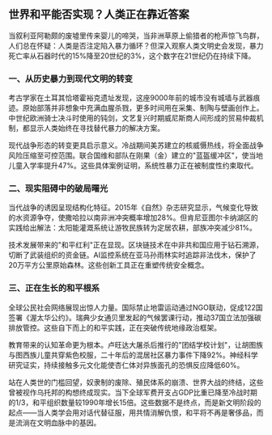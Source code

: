 ## 世界和平能否实现？人类正在靠近答案
 
 当叙利亚阿勒颇的废墟里传来婴儿的啼哭，当非洲草原上偷猎者的枪声惊飞鸟群，人们总在怀疑：人类是否注定陷入暴力循环？但深入观察人类文明史会发现，暴力死亡率从石器时代的15%降至20世纪的3%，这个数字在21世纪仍在持续下降。
 
### 一、从历史暴力到现代文明的转变
 考古学家在土耳其恰塔霍裕克遗址发现，这座9000年前的城市没有城墙与武器痕迹。原始部落并非想象中充满血腥杀戮，更多时间用在采集、制陶与壁画创作上。中世纪欧洲骑士决斗时使用的钝剑，文艺复兴时期威尼斯商人间形成的贸易仲裁机制，都显示人类始终在寻找替代暴力的解决方案。
 
 现代战争形态的转变更具启示意义。冷战期间美苏建立的核威慑热线，将全面战争风险压缩至可控范围。联合国维和部队在刚果（金）建立的"蓝盔缓冲区"，使当地儿童入学率提升47%。这些具体案例证明，系统性暴力正在被制度性约束取代。
 
### 二、现实阻碍中的破局曙光
 当代战争的诱因呈现结构化特征。2015年《自然》杂志研究显示，气候变化导致的水资源争夺，使撒哈拉以南非洲冲突概率增加28%。但肯尼亚图尔卡纳湖区的实践给出解法：太阳能灌溉系统让游牧民族转为定居农耕，部族冲突减少81%。
 
 技术发展带来的"和平红利"正在显现。区块链技术在中非共和国应用于钻石溯源，切断了武装组织的资金链。AI监控系统在亚马孙雨林实时追踪非法伐木，保护了20万平方公里原始森林。这些创新工具正在重塑传统安全概念。
 
### 三、正在生长的和平根系
 全球公民社会网络展现出惊人力量。国际禁止地雷运动通过NGO联动，促成122国签署《渥太华公约》。瑞典少女通贝里发起的气候罢课行动，推动37国立法加强碳排放管控。这些自下而上的和平实践，正在突破传统地缘政治框架。
 
 教育带来的认知革命更为根本。卢旺达大屠杀后推行的"团结学校计划"，让胡图族与图西族儿童共穿紫色校服，二十年后的混居社区暴力事件下降92%。神经科学研究证实，持续接触多元文化能使杏仁体对异族面孔的恐惧反应降低60%。
 
 站在人类世的门槛回望，奴隶制的废除、殖民体系的崩溃、世界大战的终结，这些曾被视作乌托邦的构想终成现实。当下全球军费开支占GDP比重已降至冷战时期的1/3，和平组织数量较1990年增长15倍。这些数据不是终点，而是新文明阶段的起点——当人类学会用对话代替征服，用共情消解仇恨，和平将不再是奢侈品，而是流淌在文明血脉中的基因。